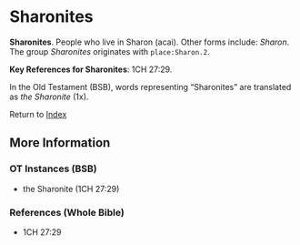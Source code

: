 # Sharonites
**Sharonites**. 
People who live in Sharon (acai). 
Other forms include: 
*Sharon*. 
The group _Sharonites_ originates with `place:Sharon.2`. 


**Key References for Sharonites**: 
1CH 27:29. 


In the Old Testament (BSB), words representing “Sharonites” are translated as 
*the Sharonite* (1x). 




Return to [Index](00-Index.md)

## More Information

### OT Instances (BSB)

* the Sharonite (1CH 27:29)



### References (Whole Bible)

* 1CH 27:29




